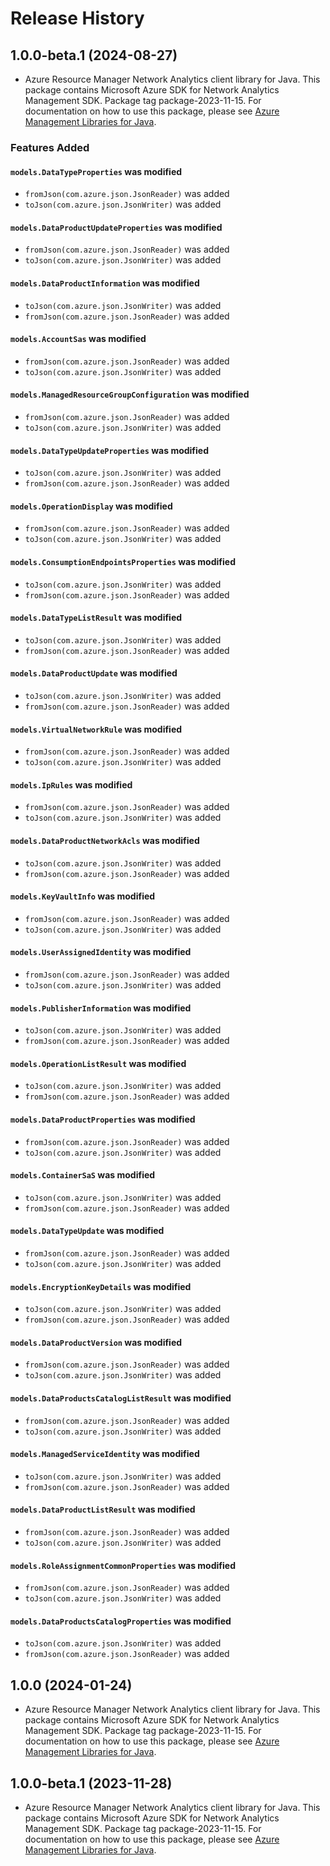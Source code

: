 # Release History

## 1.0.0-beta.1 (2024-08-27)

- Azure Resource Manager Network Analytics client library for Java. This package contains Microsoft Azure SDK for Network Analytics Management SDK.  Package tag package-2023-11-15. For documentation on how to use this package, please see [Azure Management Libraries for Java](https://aka.ms/azsdk/java/mgmt).

### Features Added

#### `models.DataTypeProperties` was modified

* `fromJson(com.azure.json.JsonReader)` was added
* `toJson(com.azure.json.JsonWriter)` was added

#### `models.DataProductUpdateProperties` was modified

* `fromJson(com.azure.json.JsonReader)` was added
* `toJson(com.azure.json.JsonWriter)` was added

#### `models.DataProductInformation` was modified

* `toJson(com.azure.json.JsonWriter)` was added
* `fromJson(com.azure.json.JsonReader)` was added

#### `models.AccountSas` was modified

* `fromJson(com.azure.json.JsonReader)` was added
* `toJson(com.azure.json.JsonWriter)` was added

#### `models.ManagedResourceGroupConfiguration` was modified

* `fromJson(com.azure.json.JsonReader)` was added
* `toJson(com.azure.json.JsonWriter)` was added

#### `models.DataTypeUpdateProperties` was modified

* `toJson(com.azure.json.JsonWriter)` was added
* `fromJson(com.azure.json.JsonReader)` was added

#### `models.OperationDisplay` was modified

* `fromJson(com.azure.json.JsonReader)` was added
* `toJson(com.azure.json.JsonWriter)` was added

#### `models.ConsumptionEndpointsProperties` was modified

* `toJson(com.azure.json.JsonWriter)` was added
* `fromJson(com.azure.json.JsonReader)` was added

#### `models.DataTypeListResult` was modified

* `toJson(com.azure.json.JsonWriter)` was added
* `fromJson(com.azure.json.JsonReader)` was added

#### `models.DataProductUpdate` was modified

* `toJson(com.azure.json.JsonWriter)` was added
* `fromJson(com.azure.json.JsonReader)` was added

#### `models.VirtualNetworkRule` was modified

* `fromJson(com.azure.json.JsonReader)` was added
* `toJson(com.azure.json.JsonWriter)` was added

#### `models.IpRules` was modified

* `fromJson(com.azure.json.JsonReader)` was added
* `toJson(com.azure.json.JsonWriter)` was added

#### `models.DataProductNetworkAcls` was modified

* `toJson(com.azure.json.JsonWriter)` was added
* `fromJson(com.azure.json.JsonReader)` was added

#### `models.KeyVaultInfo` was modified

* `fromJson(com.azure.json.JsonReader)` was added
* `toJson(com.azure.json.JsonWriter)` was added

#### `models.UserAssignedIdentity` was modified

* `fromJson(com.azure.json.JsonReader)` was added
* `toJson(com.azure.json.JsonWriter)` was added

#### `models.PublisherInformation` was modified

* `toJson(com.azure.json.JsonWriter)` was added
* `fromJson(com.azure.json.JsonReader)` was added

#### `models.OperationListResult` was modified

* `toJson(com.azure.json.JsonWriter)` was added
* `fromJson(com.azure.json.JsonReader)` was added

#### `models.DataProductProperties` was modified

* `fromJson(com.azure.json.JsonReader)` was added
* `toJson(com.azure.json.JsonWriter)` was added

#### `models.ContainerSaS` was modified

* `toJson(com.azure.json.JsonWriter)` was added
* `fromJson(com.azure.json.JsonReader)` was added

#### `models.DataTypeUpdate` was modified

* `fromJson(com.azure.json.JsonReader)` was added
* `toJson(com.azure.json.JsonWriter)` was added

#### `models.EncryptionKeyDetails` was modified

* `toJson(com.azure.json.JsonWriter)` was added
* `fromJson(com.azure.json.JsonReader)` was added

#### `models.DataProductVersion` was modified

* `fromJson(com.azure.json.JsonReader)` was added
* `toJson(com.azure.json.JsonWriter)` was added

#### `models.DataProductsCatalogListResult` was modified

* `fromJson(com.azure.json.JsonReader)` was added
* `toJson(com.azure.json.JsonWriter)` was added

#### `models.ManagedServiceIdentity` was modified

* `toJson(com.azure.json.JsonWriter)` was added
* `fromJson(com.azure.json.JsonReader)` was added

#### `models.DataProductListResult` was modified

* `fromJson(com.azure.json.JsonReader)` was added
* `toJson(com.azure.json.JsonWriter)` was added

#### `models.RoleAssignmentCommonProperties` was modified

* `fromJson(com.azure.json.JsonReader)` was added
* `toJson(com.azure.json.JsonWriter)` was added

#### `models.DataProductsCatalogProperties` was modified

* `toJson(com.azure.json.JsonWriter)` was added
* `fromJson(com.azure.json.JsonReader)` was added

## 1.0.0 (2024-01-24)

- Azure Resource Manager Network Analytics client library for Java. This package contains Microsoft Azure SDK for Network Analytics Management SDK.  Package tag package-2023-11-15. For documentation on how to use this package, please see [Azure Management Libraries for Java](https://aka.ms/azsdk/java/mgmt).

## 1.0.0-beta.1 (2023-11-28)

- Azure Resource Manager Network Analytics client library for Java. This package contains Microsoft Azure SDK for Network Analytics Management SDK.  Package tag package-2023-11-15. For documentation on how to use this package, please see [Azure Management Libraries for Java](https://aka.ms/azsdk/java/mgmt).
